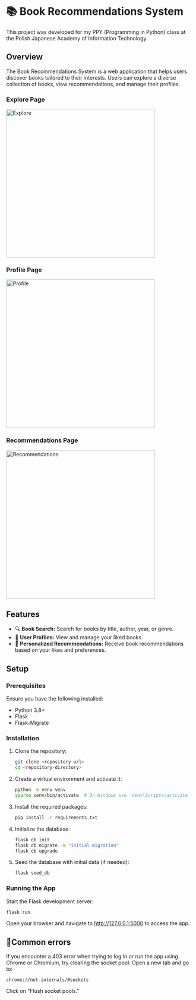 # 📚 Book Recommendations System

This project was developed for my PPY (Programming in Python) class at the Polish Japanese Academy of Information Technology.

## Overview

The Book Recommendations System is a web application that helps users discover books tailored to their interests. Users can explore a diverse collection of books, view recommendations, and manage their profiles.

### Explore Page
<img src="https://github.com/okdotdev/book-recomendation-api-knn-python-flask/assets/106467480/850afa65-4de9-45ea-a13d-dbd18ec8b2a5" alt="Explore" width="400"/>

### Profile Page
<img src="https://github.com/okdotdev/book-recomendation-api-knn-python-flask/assets/106467480/f2b99afe-2752-4889-90f5-4b7078ea1a70" alt="Profile" width="400"/>

### Recommendations Page
<img src="https://github.com/okdotdev/book-recomendation-api-knn-python-flask/assets/106467480/35554e37-1655-4adb-89fc-3ae606fdc928" alt="Recommendations" width="400"/>


## Features

- 🔍 **Book Search:** Search for books by title, author, year, or genre.
- 👤 **User Profiles:** View and manage your liked books.
- 🎯 **Personalized Recommendations:** Receive book recommendations based on your likes and preferences.

## Setup

### Prerequisites

Ensure you have the following installed:

- Python 3.8+
- Flask
- Flask-Migrate

### Installation

1. Clone the repository:
    ```bash
    git clone <repository-url>
    cd <repository-directory>
    ```

2. Create a virtual environment and activate it:
    ```bash
    python -m venv venv
    source venv/bin/activate  # On Windows use `venv\Scripts\activate`
    ```

3. Install the required packages:
    ```bash
    pip install -r requirements.txt
    ```

4. Initialize the database:
    ```bash
    flask db init
    flask db migrate -m "initial migration"
    flask db upgrade
    ```

5. Seed the database with initial data (if needed):
    ```bash
    flask seed_db
    ```

### Running the App

Start the Flask development server:
```bash
flask run
```
Open your browser and navigate to http://127.0.0.1:5000 to access the app.


## 🚫Common errors

If you encounter a 403 error when trying to log in or run the app using Chrome or Chromium, try clearing the socket pool:
Open a new tab and go to:
```
chrome://net-internals/#sockets
```
Click on "Flush socket pools."

